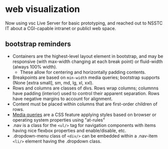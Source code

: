 # web visualization

Now using vsc Live Server for basic prototyping, and reached out to
NSSTC IT about a CGI-capable intranet or publicl web space.

## bootstrap reminders
 - Containers are the highest-level layout element in bootstrap, and
   may be responsive (with max-width changing at each break point)
   or fluid-width (always 100% width).
    - These allow for centering and horizontally padding contents.
 - Breakpoints are based on `min-width` media queries; bootstrap
   supports (None [extra small], sm, md, lg, xl, xxl).
 - Rows and columns are classes of divs. Rows wrap columns; columnns
   have padding (interior) used to control their apparent separation.
   Rows have negative margins to account for alignment.
 - Content must be placed within columns that are first-order
   children of rows.
 - [Media queries][1] are a CSS feature applying styles based on
   browser or operating system properties using "at-rules"
 - .nav is a class for the `<ul/>` tag for navigation components with
   items having nice flexbox properties and enable/disable, etc.
 - .dropdown-menu class of `<div/>` can be embedded within a
   .nav-item `<li/>` element having the .dropdown class.

[1]:https://developer.mozilla.org/en-US/docs/Web/CSS/CSS_media_queries/Using_media_queries
